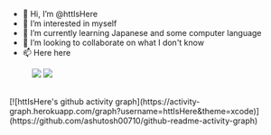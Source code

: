 - 👋 Hi, I’m @httIsHere
- 👀 I’m interested in myself
- 🌱 I’m currently learning Japanese and some computer language
- 💞️ I’m looking to collaborate on what I don't know
- 📫 Here here

<!---
httIsHere/httIsHere is a ✨ special ✨ repository because its `README.md` (this file) appears on your GitHub profile.
You can click the Preview link to take a look at your changes.
--->
<figure class="half">
<img src="https://github-readme-stats.vercel.app/api?username=httIsHere">
    <img src="https://streak-stats.demolab.com/?user=httIsHere&theme=default">
</figure>
<br>
[![httIsHere's github activity graph](https://activity-graph.herokuapp.com/graph?username=httIsHere&theme=xcode)](https://github.com/ashutosh00710/github-readme-activity-graph)
